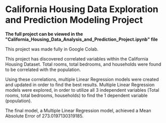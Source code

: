 # California Housing Data Exploration and Prediction Modeling Project

**The full project can be viewed in the "California_Housing_Data_Analysis_and_Prediction_Project.ipynb" file**

This project was made fully in Google Colab.

This project has discovered correlated variables within the California Housing Dataset. Total rooms, total bedrooms, and households were found to be correlated with the population.

Using these correlations, multiple Linear Regression models were created and updated in order to find the best results. Multiple Linear Regression models were explored, in order to utilize all 3 independent variables (Total rooms, total bedrooms, households) to find the 1 dependent variable (population).

The final model, a Multiple Linear Regression model, achieved a Mean Absolute Error of 273.0197130319185.
